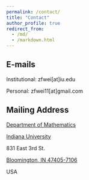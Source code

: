 ```yaml
---
permalink: /contact/
title: "Contact"
author_profile: true
redirect_from: 
  - /md/
  - /markdown.html
---
```


## E-mails
Institutional: zfwei\[at\]iu.edu

Personal: zfwei11\[at\]gmail.com


## Mailing Address
[Department of Mathematics](https://math.indiana.edu/)

[Indiana University](https://www.indiana.edu/)

831 East 3rd St.

[Bloomington, IN 47405-7106](https://www.bloomington.in.gov/)

USA